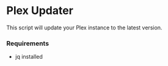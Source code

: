 # Plex Updater

This script will update your Plex instance to the latest version. 

### Requirements 

- jq installed